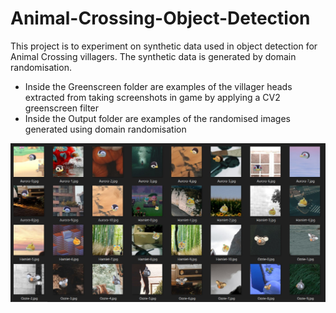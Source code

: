 # Animal-Crossing-Object-Detection

This project is to experiment on synthetic data used in object detection for Animal Crossing villagers. The synthetic data is generated by domain randomisation.
 - Inside the Greenscreen folder are examples of the villager heads extracted from taking screenshots in game by applying a CV2 greenscreen filter
 - Inside the Output folder are examples of the randomised images generated using domain randomisation

![alt text](https://github.com/edwardyipck/Animal-Crossing-Object-Detection/blob/main/Output/OutputCollage.jpg?raw=true)
